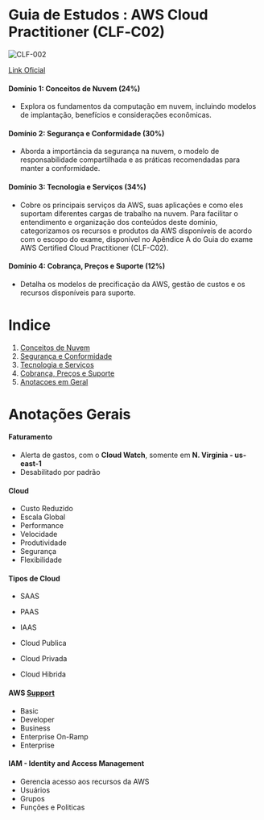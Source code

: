 
# Guia de Estudos : AWS Cloud Practitioner (CLF‐C02)

![CLF-002](https://d1.awsstatic.com/certification/badges/AWS-Certified-Cloud-Practitioner_badge_150x150.17da917fbddc5383838d9f8209d2030c8d99f31e.png)


[Link Oficial](https://aws.amazon.com/pt/certification/certified-cloud-practitioner/)

#### Domínio 1: Conceitos de Nuvem (24%)
- Explora os fundamentos da computação em nuvem, incluindo modelos de implantação, benefícios e considerações econômicas.
#### Domínio 2: Segurança e Conformidade (30%)
- Aborda a importância da segurança na nuvem, o modelo de responsabilidade compartilhada e as práticas recomendadas para manter a conformidade.
#### Domínio 3: Tecnologia e Serviços (34%)
- Cobre os principais serviços da AWS, suas aplicações e como eles suportam diferentes cargas de trabalho na nuvem. Para facilitar o entendimento e organização dos conteúdos deste domínio, categorizamos os recursos e produtos da AWS disponíveis de acordo com o escopo do exame, disponível no Apêndice A do Guia do exame AWS Certified Cloud Practitioner (CLF-C02).
#### Domínio 4: Cobrança, Preços e Suporte (12%)
- Detalha os modelos de precificação da AWS, gestão de custos e os recursos disponíveis para suporte.


# Indice
1. [Conceitos de Nuvem](ConceitosdeNuvem.md)
2. [Segurança e Conformidade](SegurançaeConformidade.md)
3. [Tecnologia e Serviços](TecnologiaeServiços.md)
4. [Cobrança, Preços e Suporte](CobrançaPreçoseSuporte.md)
5. [Anotacoes em Geral](geral.md)

# Anotações Gerais 

#### Faturamento 
- Alerta de gastos, com o **Cloud Watch**, somente em **N. Virginia - us-east-1**
- Desabilitado por padrão 

#### Cloud
- Custo Reduzido 
- Escala Global
- Performance
- Velocidade
- Produtividade
- Segurança
- Flexibilidade 

#### Tipos de Cloud
- SAAS
- PAAS
- IAAS

- Cloud Publica
- Cloud Privada
- Cloud Hibrida

#### AWS [Support](https://aws.amazon.com/pt/premiumsupport/plans/)
- Basic 
- Developer
- Business
- Enterprise On-Ramp
- Enterprise

#### IAM - Identity and Access Management
- Gerencia acesso aos recursos da AWS
- Usuários
- Grupos
- Funções e Politicas




